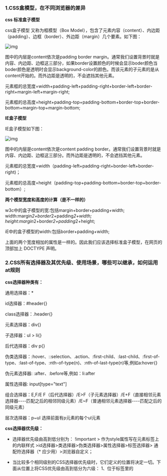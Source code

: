 ### **1.CSS盒模型，在不同浏览器的差异** 

**css 标准盒子模型**

css盒子模型 又称为框模型（Box Model），包含了元素内容（content）、内边距（padding）、边框（border）、外边距（margin）几个要素。如下图：

![img](https://mmbiz.qpic.cn/mmbiz/vO7l6lQ0BwoyXkCumvC2M3IoMuw0Q37r3qCiaDuaqQ572y9somVO56iccFgUz04vpy4rXnZ4JJLCJZq0kJ7BKHTQ/640?wx_fmt=other&tp=webp&wxfrom=5&wx_lazy=1&wx_co=1)



图中的内层是content依次是padding border margin。通常我们设置背景时就是内容、内边距、边框这三部分，如果border设置颜色的时候会显示boder颜色当boder颜色是透明时会显示background-color的颜色。而该元素的子元素的是从content开始的。而外边距是透明的，不会遮挡其他元素。 

元素框的总宽度=width+padding-left+padding-right+border-left+border-right+margin-left+margin-right; 

元素框的总高度=height+padding-top+padding-bottom+border-top+border-bottom+margin-top+margin-bottom; 

**IE盒子模型**

IE盒子模型如下图：

![img](https://mmbiz.qpic.cn/mmbiz/vO7l6lQ0BwoyXkCumvC2M3IoMuw0Q37rcIJzCSMRBAWjibzlLFKSjdmFfgpgIoXG83JgEPcXHYicUKZZcPzXSHgQ/640?wx_fmt=other&tp=webp&wxfrom=5&wx_lazy=1&wx_co=1)

图中的内层是content依次是content padding border。通常我们设置背景时就是内容、内边距、边框这三部分。而外边距是透明的，不会遮挡其他元素。

 元素框的总宽度=width（padding-left+padding-right+border-left+border-right)；

元素框的总高度=height（padding-top+padding-bottom+border-top+border-bottom）;



**两个模型宽度和高度的计算（是不一样的）** 

w3c中的盒子模型的宽:包括margin+border+padding+width;  width:margin*2+border*2+padding*2+width;  height:margin*2+border*2+padding*2+height;  

iE中的盒子模型的width:包括border+padding+width;

上面的两个宽度相加的属性是一样的。因此我们应该选择标准盒子模型，在网页的顶部加上 DOCTYPE 声明。

### **2.CSS所有选择器及其优先级、使用场景，哪些可以继承，如何运用at规则**

**css选择器种类有：**

通用选择器：*

id选择器：#header{}

class选择器：.header{}

元素选择器：div{}

子选择器：ul > li{}

后代选择器：div p{}



伪类选择器：:hover、::selection、.action、:first-child、:last-child、:first-of-type、:last-of-type、:nth-of-type(n)、:nth-of-last-type(n)等,例如a:hover{}

伪元素选择器: :after、:before等,例如：li:after



属性选择器: input[type="text"]



组合选择器：E,F/E F（后代选择器）/E>F（子元素选择器）/E+F（直接相邻元素选择器----匹配之后的相邻同级元素）/E~F（普通相邻元素选择器----匹配之后的同级元素）



层次选择器：p~ul   选择前面有p元素的每个ul元素



**css选择器优先级：**

- 选择器优先级由高到低分别为：
    !important > 作为style属性写在元素标签上的内联样式 >id选择器>类选择器>伪类选择器>属性选择器>标签选择器> 通配符选择器（* 应少用）>浏览器自定义；



- 当比较多个相同级别的CSS选择器优先级时，它们定义的位置将决定一切。下面从位置上将CSS优先级由高到低分为六级：
    1、位于<head/>标签里的<style/>中所定义的CSS拥有最高级的优先权。
    2、第二级的优先属性由位于 <style/>标签中的 @import 引入样式表所定义。
    3、第三级的优先属性由<link/>标签所引入的样式表定义。
    4、第四级的优先属性由<link/>标签所引入的样式表内的 @import 导入样式表定义。
    5、第五级优先的样式有用户设定。
    6、最低级的优先权由浏览器默认。



**使用场景：**

- class使用场景：需要某些特定样式的标签则放在同一个class中，需要此样式的标签可再添加此类。（class不可被javascript中的GetElementByID函数所调用）
- id使用场景：1、根据提供的唯一id号快速获取标签对象，如：document.getElementById(id) ；2、用于充当label标签for属性的值：示例：<label for='userid'>用户名：</label>，表示单击此label标签时，id为userid的标签获得焦点

**CSS哪些属性可以继承？**
css继承特性主要是指文本方面的继承(比如字体、颜色、字体大小等)，盒模型相关的属性基本没有继承特性。

不可继承的：
display、margin、border、padding、background、height、min-height、max-height、width、min-width、max-width、overflow、position、top、bottom、left、right、z-index、float、clear、 table-layout、vertical-align、page-break-after、page-bread-before和unicode-bidi。

所有元素可继承的：
visibility和cursor

终极块级元素可继承的：
text-indent和text-align

内联元素可继承的：
letter-spacing、word-spacing、white-space、line-height、color、font、font-family、font-size、font-style、font-variant、font-weight、text-decoration、text-transform、direction

列表元素可继承的：
list-style、list-style-type、list-style-position、list-style-image

### **常用at规则及使用示例：**

- @charset
- @import
- @namespace
- @document
- @font-face
- @keyframes
- @media
- @page
- @supports

```
/*定义字符集*/@charset "utf-8"
/*导入css文件*/@import "base.css"
/*自定义字体*/@font-face {}
/*声明CSS3 animation动画关键帧*/@keyframes fadeIn {}
/*媒体查询*/@media{}
```



### **3.CSS伪类和伪元素有哪些，它们的区别和实际应用**

**伪类的例子有：**

:hover

:active

:first-child

:visited

等。

**伪元素的例子有：**

:first-line

:first-letter

:after

:before

**伪类和伪元素的根本区别在于：**

**它们是否创造了新的元素(抽象)**。从我们模仿其意义的角度来看，如果需要添加新元素加以标识的，就是伪元素，反之，如果只需要在既有元素上添加类别的，就是伪类。

伪元素在一个选择器里只能出现一次，并且只能出现在末尾;

伪类则是像真正的类一样发挥着类的作用，没有数量上的限制，只要不是相互排斥的伪类，也可以同时使用在相同的元素上。

**实际使用：**

伪类用一个冒号表示 :first-child
伪元素则使用两个冒号表示 ::first-line 



### **4.CSS几种定位的规则、定位参照物、对文档流的影响，如何选择最好的定位方式，雪碧图实现原理**

1）、static定位(普通流定位) -------------- 默认定位

2）、float定位(浮动定位) 例：float:left;

有两个取值：left(左浮动)和right(右浮动)。浮动元素会在没有浮动元素的上方，效果上看是遮挡住了没有浮动的元素，有float样式规则的元素是脱离文档流的，它的父元素的高度并不能有它撑开。

3）、relative定位(相对定位) position:relative;

相对本元素的左上角进行定位，top,left,bottom,right都可以有值。虽然经过定位后，位置可能会移动，但是本元素并没有脱离文档流，还占有原来的页面空间。可以设置z-index。使本元素相对于文档流中的元素，或者脱离文档流但是z-index的值比本元素的值要小的元素更加靠近用户的视线。

相对定位最大的作用是为了实现某个元素相对于本元素的左上角绝对定位，本元素需要设置position为relative。

4）、absolute定位(绝对定位) position:absolute;

相对于祖代中有relative(相对定位)并且离本元素层级关系上是最近的元素的左上角进行定位，如果在祖代元素中没有有relative定位的，就默认相对于body进行定位。

绝对定位是脱离文档流的，与浮动定位是一样的效果，会压在非定位元素的上方。可以设置z-index属性。



**雪碧图实现原理：**

CSS雪碧的基本原理是把你的网站上用到的一些图片整合到一张单独的图片中，从而减少你的网站的HTTP请求数量。该图片使用CSS background和background-position属性渲染，这也就意味着你的标签变得更加复杂了，图片是在CSS中定义，而非<img>标签。



### **5.写出尽可能多的水平垂直居中的方案并对比它们的优缺点**

**行内元素水平居中：**

首先看它的父元素是不是块级元素，如果是，则直接给父元素设置 **text-align: center;** 

如果不是，则先将其父元素设置为块级元素，再给父元素设置 **text-align: center;**



**块级元素水平居中(定宽度)：**

1）需要谁居中，给其设置 margin: 0 auto; （作用：使盒子自己居中）

2) 首先设置父元素为相对定位，再设置子元素为绝对定位，设置子元素的**left:50%**，即让子元素的左上角水平居中；

设置绝对子元素的 **margin-left: -元素宽度的一半px;** 或者设置**transform: translateX(-50%);**

**块级元素水平居中(不宽度)：**

1) 默认子元素的宽度和父元素一样，这时需要设置子元素为display: inline-block; 或 display: inline;即将其转换成行内块级/行内元素，给父元素设置 text-align: center;

2) 首先设置父元素为相对定位，再设置子元素为绝对定位，设置子元素的**left:50%**，即让子元素的左上角水平居中；



利用css3新增属性**transform: translateX(-50%);**

**使用flexbox布局实现水平居中（宽度定不定都可以）:**

使用flexbox布局，只需要给待处理的块状元素的父元素添加属性 display: flex; justify-content: center; 



**单行的行内元素垂直居中:**

只需要设置单行行内元素的"行高等于盒子的高"即可；line-height

**多行的行内元素垂直居中:**

使用给父元素设置**display:table-cell;**和**vertical-align: middle**;属即可；

**块级元素垂直居中方法一：使用定位**

首先设置父元素为相对定位，再设置子元素为绝对定位，设置子元素的**top: 50%**，即让子元素的左上角垂直居中；

**定高度：**设置绝对子元素的 **margin-top: -元素高度的一半px;** 或者设置**transform: translateY(-50%);**

**不定高度：**利用css3新增属性**transform: translateY(-50%);**

**块级元素垂直居中****方法二：使用flexbox布局实现（高度定不定都可以）**

使用flexbox布局，只需要给待处理的块状元素的父元素添加属性 **display: flex; align-items: center;**

**水平垂直居中-已知高度和宽度的元素：**

**方法一：**

设置父元素为相对定位，给子元素设置绝对定位，**top: 0; right: 0; bottom: 0; left: 0; margin: auto;**

**方法二：**

设置父元素为相对定位，给子元素设置绝对定位，**left: 50%; top: 50%; margin-left: -****-元素宽度的一半px****; margin-top: -****-元素高度的一半px****;**

**水平垂直居中-****未知高度和宽度的元素：**

**方法一：使用定位属性**

设置父元素为相对定位，给子元素设置绝对定位，**left: 50%; top: 50%; transform: translateX(-50%) translateY(-50%);**

**方案二：使用flex布局实现**

设置父元素为flex定位，**justify-content: center; align-items: center;**



### **6.BFC的布局规则，实现原理，可以解决的问题**

BFC直译为**块级格式化上下文**，它是一个独立的渲染区域，只有Block-level box参与，它规定了**内部的Block-level Box**如何布局，并且与外部毫不相干。
**注意**：可以把BFC理解为一个大的盒子，其内部是由Block-level box组成的

####  

#### **BFC布局规则：**

1. 内部的Box会在垂直方向，一个接一个地放置。
2. Box垂直方向的距离由margin决定。属于同一个BFC的两个相邻Box的margin会发生重叠
3. 每个元素的margin box的左边， 与包含块border box的左边相接触(对于从左往右的格式化，否则相反)。即使存在浮动也是如此。
4. BFC的区域不会与float box重叠。
5. BFC就是页面上的一个隔离的独立容器，容器里面的子元素不会影响到外面的元素。反之也如此。
6. 计算BFC的高度时，浮动元素也参与计算
7. 

### **BFC的作用及原理：**

#### 1. 自适应两栏布局

#### 2. 清除内部浮动

#### 3. 防止垂直 margin 重叠

`BFC`内部的元素和外部的元素绝对不会互相影响，因此， 当`BFC`外部存在浮动时，它不应该影响`BFC`内部Box的布局，`BFC`会通过变窄，而不与浮动有重叠。同样的，当`BFC`内部有浮动时，为了不影响外部元素的布局，`BFC`计算高度时会包括浮动的高度。避免margin重叠也是这样的一个道理。



### **7.CSS函数有哪些？**

根据w3cplus中可以划分为以下几类： 



属性函数：attr()； 



背景图片函数：linear-gradient()、radial-gradient()、conic-gradient()、repeating-linear-gradient()、repeating-radial-gradient()、repeating-conic-gradient()、image-set()、image()、url()、element()；



颜色函数：rgb()、rgba()、hsl()、hsla()、hwb()、color-mod()；



图形函数：circle()、ellipse()、inset()、polygon()、path() 



滤镜函数：blur()、brightness()、contrast()、drop-shadow()、grayscale()、hue-rotate()、invert()、opacity()、saturate()、sepia()； 



转换函数：matrix()、matrix3d()、perspective()、rotate()、rotate3d()、rotateX()、rotateY()、rotateZ()、scale()、scale3d()、scaleX()、scaleY()、scaleZ()、skew()、skewX()、skewY()、translate()、translateX()、translateY()、translateZ()、translate3d()； 



数学函数：calc()、min()、max()、mixmax()、repeat()；



缓动函数：cubic-bezier()、steps()； 



其他函数：counter()、counters()、toggle()、var()、 symbols()。 



### **8.PostCSS、Sass、Less的异同，以及使用配置，至少掌握一种**

● 编译环境不一样，Sass的安装需要Ruby环境，是在服务端处理的，而Less是需要引入less.js来处理Less代码输出css到浏览器，也可以在开发环节使用Less，然后编译成css文件，直接放到项目中；



● 变量符号不一样，Less是@，而Scss是$；



● 输出设置，Less没有输出设置，Sass提供4中输出选项：nested, compact, compressed 和 expanded；



● 处理条件语句，Sass支持条件语句，可以使用if{}else{},for{}循环等等。LESS的条件语句使用有些另类，他不是我们常见的关键词if和else if之类，而其实现方式是利用关键词“when”；



● 引用外部文件，文件名如果以下划线_开头的话，Sass会认为该文件是一个引用文件，不会将其编译为css文件，ess引用外部文件和css中的@import没什么差异；



● 工具库的不同，Sass有工具库Compass, 简单说，Sass和Compass的关系有点像Javascript和jQuery的关系,Compass在Sass的基础上，封装了一系列有用的模块和模板，补充强化了Sass的功能。Less有UI组件库Bootstrap,Bootstrap是web前端开发中一个比较有名的前端UI组件库，Bootstrap的样式文件部分源码就是采用Less语法编写。



● PostCSS介绍：

PostCSS 的主要功能只有两个：第一个就是前面提到的把 CSS 解析成 JavaScript 可以操作的 AST，第二个就是调用插件来处理 AST 并得到结果。因此，不能简单的把 PostCSS 归类成 CSS 预处理或后处理工具。PostCSS 所能执行的任务非常多，同时涵盖了传统意义上的预处理和后处理。



● PostCSS使用

PostCSS 一般不单独使用，而是与已有的构建工具进行集成。PostCSS 与主流的构建工具，如 Webpack、Grunt 和 Gulp 都可以进行集成。完成集成之后，选择满足功能需求的 PostCSS 插件并进行配置。现在经常用到的是基于PostCSS的Autoprefixer插件，使用方式可以在官网的插件库进行查询。下面是官网地址：

PostCSS官网地址



### **9.CSS模块化方案有哪些？**

css的模块化方案可能和js的一样多，下面简单介绍几种主要的模块方案。



## **oocss**

面对对象的规则，主要的原则是两种：分离结构和外观，分离容器和内容。

### **名词解释**

分离结构和外观：增加可重复的设计单元，同时去推进产品和ui对这方面的思考，比如下面的css使用时对象模式的命名和模块化规则。

分离容器和内容：指的是样式的使用不以元素位置唯一匹配，在任何位置你都可以使用这个样式，如果你不适用这个样式，会保持默认的样式。

###  

### **实例**

- 

```
// dom结构<div class="toogle simple">  <div class="toogle-control open">    <div class="toogle-tittle">标题</div>  </div>  <div class="toogle-details "></div></div>

```

- 

```
// 模块的标记 唯一标识.toggle{}// 皮肤样式的写法，如果基本结构是一样的，你可以用complex的一个辅助样式.toggle.simple{}// 是否做嵌套写法 相信很多预处理器的部分会支持嵌套 然后很多人会这样写,不被推荐的.toogle{ .toogle-control{ } .toogle-details{ }}// 其实你会这样组织么 不是很建议 这样会降低查询效率 如果能确认唯一性的时候 其实直接写子即可.toogle{}.toogle-control{}.toogle-details{}复制代码
```



## **smacss**

sma和oocss有很多类似之处，但区分的地方有很多，主要是对样式的分类。分别是：基础、布局、模块、状态、主题



### **基础**

可以适用于任何位置，我也称全局样式



### **布局**

主要是用来实现不同的特色布局，提高布局的复用率，



### **模块**

设计中的模块化，可重复使用的一个单元，一般是dom+css的耦合绑定。



### **状态**

描述在特定状态下的布局或者模块的特殊化表现，这里我觉得要推荐下《css禅意花园》，在dom结构不变的情况下，可以通过css的皮肤化实现样式的改版。



### **主题**

与状态相比更加定制的是，我们会针对有些特殊的模块，进行主题的设置，包括一系列的颜色、尺寸、交互等进行重度设计，参数化设计。



### **案例**

```

```

- 

```
// dom结构<div class="toogle toogle-simple">  <div class="toogle-control is-active">    <div class="toogle-tittle">标题</div>  </div>  <div class="toogle-details "></div></div>复制代码
```

与oocss相比，其实大部分设计思路是一样的，以一个类作为css的作用域（作用域就是两个限制，1 不符合场景时限制禁止使用 2 符合场景时要正确的使用），另外的区别就是针对皮肤和状态的不同书写规则。



## **bem**

bem就是块、元素、修饰符的思维去写样式。它不涉及具体的css结构，只是建议你如何命名css.

### **案例**

- 

```
// dom结构<div class="toogle toogle--simple">  <div class="toogle_control toogs="toogle_details "></div></div>s="toogle_details "></div></div>

```

### **解释**

- 块级：所属组件的名称
- 元素：元素在组件里的名称
- 修饰符：任何与元素修饰相关的类



**style-components** 



彻底抛弃 CSS，用 JavaScript 写 CSS 规则,点击style-components进入github的主页。



***\*CSS Modules\**** 



使用JS编译原生的CSS文件，使其具备模块化的能力，点击CSS Modules进入github主页。



这些模块化方案都是各有优缺点，如命名约定：命名复杂、缺乏扩展、 CSS Modules当然也有一些缺点(你得先学会它再去谈优劣)。在众多解决方案中，没有绝对的优劣。还是要结合自己的场景来决定。

###  

### **10.CSS如何配置按需加载**

 **●** 使用require.js按需加载CSS

```
//模块test.jsdefine(['css!../css/test.css'], function() { //先加载依赖样式    var test = {};    return test;});
//配置require.config({    map: { //map告诉RequireJS在任何模块之前，都先载入这个模块        '*': {            css: 'lib/css'        }    },    paths: {        test: 'lib/test',    }});
//调用require(['test'])
```

 ● webpack配置CSS的按需加载

这里以ant desgin css 为例：

```
{  test: /\.(js|mjs|jsx|ts|tsx)$/,  include: paths.appSrc,  loader: require.resolve('babel-loader'),  options: {    customize: require.resolve(      'babel-preset-react-app/webpack-overrides'    ),    plugins: [      ["import",{libraryName: "antd", style: 'css'}],   //只需加一行，手动划重点antd按需加载      [        require.resolve('babel-plugin-named-asset-import'),        {          loaderMap: {            svg: {              ReactComponent: '@svgr/webpack?-svgo,+ref![path]',            },          },        },      ],    ],    cacheDirectory: true,    cacheCompression: isEnvProduction,    compact: isEnvProduction,  },}
```



### **11. 如何防止CSS阻塞渲染**

默认情况下，CSS 被视为阻塞渲染的资源，这意味着浏览器将不会渲染任何已处理的内容，直至 CSSOM 构建完毕。请务必精简您的 CSS，并利用媒体类型和查询来解除对渲染的阻塞。

我们可以通过 CSS“媒体类型”和“媒体查询”来解决这类用例：

```
<link href="style.css" rel="stylesheet"><link href="print.css" rel="stylesheet" media="print"><link href="other.css" rel="stylesheet" media="(min-width: 40em)">
```

媒体查询由媒体类型以及零个或多个检查特定媒体特征状况的表达式组成。

例如，上面的第一个样式表声明未提供任何媒体类型或查询，因此它适用于所有情况，也就是说，它始终会阻塞渲染。第二个样式表则不然，它只在打印内容时适用---或许您想重新安排布局、更改字体等等，因此在网页首次加载时，该样式表不需要阻塞渲染。最后，最后一个样式表声明提供由浏览器执行的“媒体查询”：符合条件时，浏览器将阻塞渲染，直至样式表下载并处理完毕。

###  

### **12.熟练使用CSS(3)实现常见动画，如渐变、移动、旋转、缩放等等**

我把一些常用的CSS动画效果代码上传到github了，有需要的同学可以点击下载，CSS常用动画；

另外还有一些CSS动画库，比如：animate.css、magic.css、Hover.css、



### **13.CSS浏览器兼容性写法**

**1. 浏览器CSS样式初始化**

由于每个浏览器的css默认样式不尽相同，所以最简单有效的方式就是对其进行初始化，相信很多朋友都写过这样的代码，在所有CSS开始前，先把marin和padding都设为0，以防不同浏览器的显示效果不一样。

```
*{ margin: 0; padding: 0;}
```

关于浏览器CSS样式初始化，经验不丰富的话，可能也不知道该初始化什么，这里给大家推荐一个库，Normalize.css，github star数量接近3.4万，选取展示其中几个样式设置，如下：

```
html { line-height: 1.15; /* Correct the line height in all browsers */ -webkit-text-size-adjust: 100%; /* Prevent adjustments of font size after orientation changes in iOS. */}
body { margin: 0;}
a { background-color: transparent; /* Remove the gray background on active links in IE 10. */}
img { border-style: none; /* Remove the border on images inside links in IE 10. */}
```

通过CSS样式初始化，相信能解决不少常规的兼容性问题，接下来再看看浏览器的私有属性。

**2. 浏览器私有属性**

我们经常会在某个CSS的属性前添加一些前缀，比如-webkit-，-moz- ，-ms-，这些就是浏览器的私有属性。

为什么会出现私有属性呢？这是因为制定HTML和CSS标准的组织W3C动作是很慢的。

通常，有W3C组织成员提出一个新属性，比如说圆角border-radius，大家都觉得好，但W3C制定标准，要走很复杂的程序，审查等。而浏览器商市场推广时间紧，如果一个属性已经够成熟了，就会在浏览器中加入支持。

但是为避免日后W3C公布标准时有所变更，会加入一个私有前缀，比如-webkit-border-radius，通过这种方式来提前支持新属性。等到日后W3C公布了标准，border-radius的标准写法确立之后，再让新版的浏览器支持border-radius这种写法。常用的前缀有：

- -moz代表firefox浏览器私有属性
- -ms代表IE浏览器私有属性
- -webkit代表chrome、safari私有属性
- -o代表opera私有属性

对于私有属性的顺序要注意，把标准写法放到最后，兼容性写法放到前面

```
 -webkit-transform:rotate(-3deg); /*为Chrome/Safari*/ -moz-transform:rotate(-3deg); /*为Firefox*/ -ms-transform:rotate(-3deg); /*为IE*/ -o-transform:rotate(-3deg); /*为Opera*/ transform:rotate(-3deg);
```

每个CSS属性写这么一堆兼容性代码，无疑是对生命最大的浪费，后面我们会讲一下通过自动化插件来处理这块。



\3. CSS hack

有时我们需要针对不同的浏览器或不同版本写特定的CSS样式，这种针对不同的浏览器/不同版本写相应的CSS code的过程，叫做CSS hack!

CSS hack的写法大致归纳为3种：条件hack、属性级hack、选择符级hack。

- 各游览器常用兼容标记一览表:

- | 标记                                                         | IE6     | IE7     | IE8     | FF             | Opera  | Sarari |
    | ------------------------------------------------------------ | ------- | ------- | ------- | -------------- | ------ | ------ |
    | [*+><]                                                       | √       | √       | X       | X              | X      | X      |
    | _                                                            | √       | X       | X       | X              | X      | X      |
    | \9                                                           | √       | √       | √       | X              | X      | X      |
    | \0                                                           | X       | X       | √       | X              | √      | X      |
    | @media screen and (-webkit-min-device-pixel-ratio:0){.bb {}} | X       | X       | X       | X              | X      | √      |
    | .bb , x:-moz-any-link, x:default                             | X       | √       | X       | √(ff3.5及以下) | X      | X      |
    | @-moz-document url-prefix(){.bb{}}                           | X       | X       | X       | √              | X      | X      |
    | @media all and (min-width: 0px){.bb {}}                      | X       | X       | X       | √              | √      | √      |
    | * +html .bb {}                                               | X       | √       | X       | X              | X      | X      |
    | 游览器内核                                                   | Trident | Trident | Trident | Gecko          | Presto | WebKit |

    （以上 .bb 可更换为其它样式名）

4.自动化插件

Autoprefixer是一款自动管理浏览器前缀的插件，它可以解析CSS文件并且添加浏览器前缀到CSS内容里，使用Can I Use（caniuse网站）的数据来决定哪些前缀是需要的。

把Autoprefixer添加到资源构建工具（例如Grunt）后，可以完全忘记有关CSS前缀的东西，只需按照最新的W3C规范来正常书写CSS即可。如果项目需要支持旧版浏览器，可修改browsers参数设置 。

```
//我们编写的代码div { transform: rotate(30deg);}
// 自动补全的代码，具体补全哪些由要兼容的浏览器版本决定，可以自行设置div { -ms-transform: rotate(30deg); -webkit-transform: rotate(30deg); -o-transform: rotate(30deg); -moz-transform: rotate(30deg); transform: rotate(30deg);}
```

目前webpack、gulp、grunt都有相应的插件，如果还没有使用，那就赶紧应用到我们的项目中吧，别再让CSS兼容性浪费你的时间！



### **14.掌握一套完整的响应式布局方案**

比较常用的布局方式有float,position,display,table,flex,grid等。

#### 全屏布局相关方案的兼容性、性能和自适应一览表：

![img](https://mmbiz.qpic.cn/mmbiz/vO7l6lQ0BwoyXkCumvC2M3IoMuw0Q37rPHuNhJ82PSdDmS2aScaEnwCJMtQvLzrjibricOhJBUcmbMhVqSLXp4bQ/640?wx_fmt=other&tp=webp&wxfrom=5&wx_lazy=1&wx_co=1)

实际项目使用中一般是根据具体场景去选择相应的布局方式。

附两张CSS知识图谱(建议收藏)：

![img](https://mmbiz.qpic.cn/sz_mmbiz_jpg/vNIM26FMqKcL57VA6RiawrSE44iclXsRzIYGnv0Ra1DXfCDBTbWPDgRiblmt13VMiaM9XNX1ulDeCuye8Kmia2rJ3gA/640?wx_fmt=jpeg&tp=webp&wxfrom=5&wx_lazy=1&wx_co=1)



![img](https://mmbiz.qpic.cn/sz_mmbiz_jpg/vNIM26FMqKcL57VA6RiawrSE44iclXsRzIgVLndBnYeQTibNnyf2tibW8dmGKpQ56kXic89nDYrbQLoHKmgxrhyAhNg/640?wx_fmt=jpeg&tp=webp&wxfrom=5&wx_lazy=1&wx_co=1)